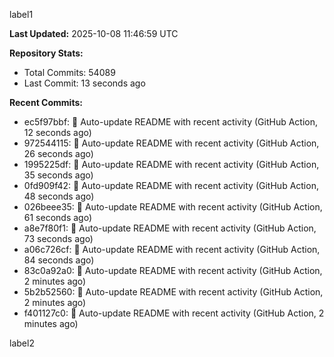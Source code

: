 
label1 
<!-- ACTIVITY_START -->
**Last Updated:** 2025-10-08 11:46:59 UTC

**Repository Stats:**
- Total Commits: 54089
- Last Commit: 13 seconds ago

**Recent Commits:**
- ec5f97bbf: 🤖 Auto-update README with recent activity (GitHub Action, 12 seconds ago)
- 972544115: 🤖 Auto-update README with recent activity (GitHub Action, 26 seconds ago)
- 1995225df: 🤖 Auto-update README with recent activity (GitHub Action, 35 seconds ago)
- 0fd909f42: 🤖 Auto-update README with recent activity (GitHub Action, 48 seconds ago)
- 026beee35: 🤖 Auto-update README with recent activity (GitHub Action, 61 seconds ago)
- a8e7f80f1: 🤖 Auto-update README with recent activity (GitHub Action, 73 seconds ago)
- a06c726cf: 🤖 Auto-update README with recent activity (GitHub Action, 84 seconds ago)
- 83c0a92a0: 🤖 Auto-update README with recent activity (GitHub Action, 2 minutes ago)
- 5b2b52560: 🤖 Auto-update README with recent activity (GitHub Action, 2 minutes ago)
- f401127c0: 🤖 Auto-update README with recent activity (GitHub Action, 2 minutes ago)
<!-- ACTIVITY_END -->

label2
